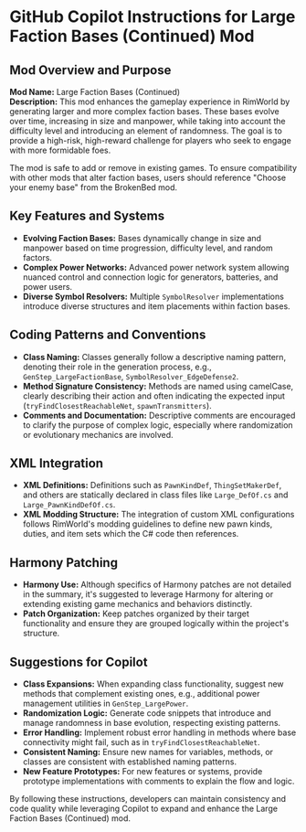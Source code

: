 # GitHub Copilot Instructions for Large Faction Bases (Continued) Mod

## Mod Overview and Purpose

**Mod Name:** Large Faction Bases (Continued)  
**Description:** This mod enhances the gameplay experience in RimWorld by generating larger and more complex faction bases. These bases evolve over time, increasing in size and manpower, while taking into account the difficulty level and introducing an element of randomness. The goal is to provide a high-risk, high-reward challenge for players who seek to engage with more formidable foes.

The mod is safe to add or remove in existing games. To ensure compatibility with other mods that alter faction bases, users should reference "Choose your enemy base" from the BrokenBed mod.

## Key Features and Systems

- **Evolving Faction Bases:** Bases dynamically change in size and manpower based on time progression, difficulty level, and random factors.
- **Complex Power Networks:** Advanced power network system allowing nuanced control and connection logic for generators, batteries, and power users.
- **Diverse Symbol Resolvers:** Multiple `SymbolResolver` implementations introduce diverse structures and item placements within faction bases.

## Coding Patterns and Conventions

- **Class Naming:** Classes generally follow a descriptive naming pattern, denoting their role in the generation process, e.g., `GenStep_LargeFactionBase`, `SymbolResolver_EdgeDefense2`.
- **Method Signature Consistency:** Methods are named using camelCase, clearly describing their action and often indicating the expected input (`tryFindClosestReachableNet`, `spawnTransmitters`).
- **Comments and Documentation:** Descriptive comments are encouraged to clarify the purpose of complex logic, especially where randomization or evolutionary mechanics are involved.

## XML Integration

- **XML Definitions:** Definitions such as `PawnKindDef`, `ThingSetMakerDef`, and others are statically declared in class files like `Large_DefOf.cs` and `Large_PawnKindDefOf.cs`.
- **XML Modding Structure:** The integration of custom XML configurations follows RimWorld's modding guidelines to define new pawn kinds, duties, and item sets which the C# code then references.

## Harmony Patching

- **Harmony Use:** Although specifics of Harmony patches are not detailed in the summary, it's suggested to leverage Harmony for altering or extending existing game mechanics and behaviors distinctly.
- **Patch Organization:** Keep patches organized by their target functionality and ensure they are grouped logically within the project's structure.

## Suggestions for Copilot

- **Class Expansions:** When expanding class functionality, suggest new methods that complement existing ones, e.g., additional power management utilities in `GenStep_LargePower`.
- **Randomization Logic:** Generate code snippets that introduce and manage randomness in base evolution, respecting existing patterns.
- **Error Handling:** Implement robust error handling in methods where base connectivity might fail, such as in `tryFindClosestReachableNet`.
- **Consistent Naming:** Ensure new names for variables, methods, or classes are consistent with established naming patterns.
- **New Feature Prototypes:** For new features or systems, provide prototype implementations with comments to explain the flow and logic.

By following these instructions, developers can maintain consistency and code quality while leveraging Copilot to expand and enhance the Large Faction Bases (Continued) mod.
